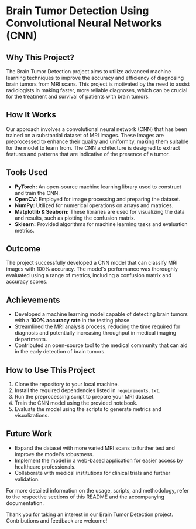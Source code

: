 # Brain Tumor Detection Using Convolutional Neural Networks (CNN)

## Why This Project?
The Brain Tumor Detection project aims to utilize advanced machine learning techniques to improve the accuracy and efficiency of diagnosing brain tumors from MRI scans. This project is motivated by the need to assist radiologists in making faster, more reliable diagnoses, which can be crucial for the treatment and survival of patients with brain tumors.

## How It Works
Our approach involves a convolutional neural network (CNN) that has been trained on a substantial dataset of MRI images. These images are preprocessed to enhance their quality and uniformity, making them suitable for the model to learn from. The CNN architecture is designed to extract features and patterns that are indicative of the presence of a tumor.

## Tools Used
- **PyTorch:** An open-source machine learning library used to construct and train the CNN.
- **OpenCV:** Employed for image processing and preparing the dataset.
- **NumPy:** Utilized for numerical operations on arrays and matrices.
- **Matplotlib & Seaborn:** These libraries are used for visualizing the data and results, such as plotting the confusion matrix.
- **Sklearn:** Provided algorithms for machine learning tasks and evaluation metrics.

## Outcome
The project successfully developed a CNN model that can classify MRI images with 100% accuracy. The model's performance was thoroughly evaluated using a range of metrics, including a confusion matrix and accuracy scores.

## Achievements
- Developed a machine learning model capable of detecting brain tumors with a **100% accuracy rate** in the testing phase.
- Streamlined the MRI analysis process, reducing the time required for diagnosis and potentially increasing throughput in medical imaging departments.
- Contributed an open-source tool to the medical community that can aid in the early detection of brain tumors.

## How to Use This Project
1. Clone the repository to your local machine.
2. Install the required dependencies listed in `requirements.txt`.
3. Run the preprocessing script to prepare your MRI dataset.
4. Train the CNN model using the provided notebook.
5. Evaluate the model using the scripts to generate metrics and visualizations.

## Future Work
- Expand the dataset with more varied MRI scans to further test and improve the model's robustness.
- Implement the model in a web-based application for easier access by healthcare professionals.
- Collaborate with medical institutions for clinical trials and further validation.

For more detailed information on the usage, scripts, and methodology, refer to the respective sections of this README and the accompanying documentation.

Thank you for taking an interest in our Brain Tumor Detection project. Contributions and feedback are welcome!

